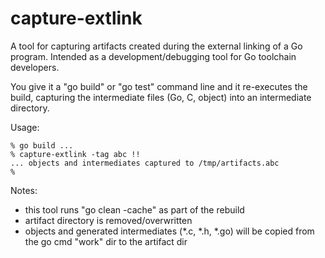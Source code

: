 # capture-extlink

A tool for capturing artifacts created during the external linking of a Go
program. Intended as a development/debugging tool for Go toolchain developers.

You give it a "go build" or "go test" command line and it re-executes the build,
capturing the intermediate files (Go, C, object) into an intermediate directory.

Usage:

```
% go build ... 
% capture-extlink -tag abc !!
... objects and intermediates captured to /tmp/artifacts.abc
% 
```

Notes:

* this tool runs "go clean -cache" as part of the rebuild
* artifact directory is removed/overwritten
* objects and generated intermediates (*.c, *.h, *.go) will be copied
  from the go cmd "work" dir to the artifact dir
  
  



